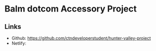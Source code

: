 # Balm dotcom Accessory Project

## Links
- Github: https://github.com/ctndeveloperstudent/hunter-valley-project
- Netlify: 